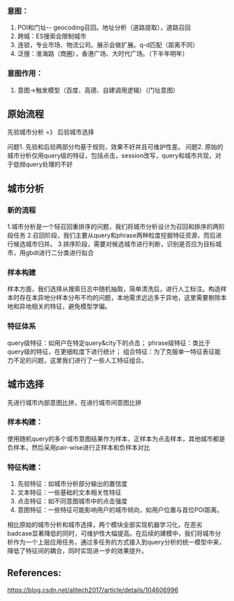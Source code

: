 ### 意图：
1. POI和门址-- geocoding召回。地址分析（道路提取），道路召回  
2. 跨城：ES搜索会限制城市  
3. 连锁，专业市场、物流公司。展示会做扩展。q-d匹配（距离不同）  
4. 泛搜：淮海路（商圈），香港广场、大时代广场。（下半年明年）  
### 意图作用：  
1. 意图->触发模型（百度、高德、自建调用逻辑）（门址意图）  

## 原始流程
先验城市分析 =》 后验城市选择

问题1. 先验和后验两部分均基于规则，效果不好并且可维护性差。
问题2. 原始的城市分析仅用query级的特征，包括点击，session改写，query和城市共现，对于低频query处理的不好

## 城市分析
### 新的流程
1.城市分析是一个轻召回重排序的问题，我们将城市分析设计为召回和排序的两阶段任务
2.召回阶段，我们主要从query和phrase两种粒度挖掘特征资源，而后进行候选城市归并。
3.排序阶段，需要对候选城市进行判断，识别是否应为目标城市，用gbdt进行二分类进行拟合

### 样本构建
样本方面，我们选择从搜索日志中随机抽取，简单清洗后，进行人工标注。构造样本时存在本异地分样本分布不均的问题，本地需求远远多于异地，这里需要剔除本地和异地相关的特征，避免模型学偏。


### 特征体系
query级特征：如用户在特定query&city下的点击；
phrase级特征：类比于query级的特征，在更细粒度下进行统计；
组合特征：为了克服单一特征表征能力不足的问题，这里我们进行了一些人工特征组合。


## 城市选择
先进行城市内部意图比拼，在进行城市间意图比拼

### 样本构建：
使用随机query的多个城市意图结果作为样本，正样本为点击样本，其他城市都是负样本，然后采用pair-wise进行正样本和负样本对比

### 特征构建：
1. 先验特征：如城市分析部分输出的置信度
2. 文本特征：一些基础的文本相关性特征
3. 点击特征：如不同意图城市中的点击强度
4. 意图特征：一些特征可能影响用户的城市倾向，如用户位置与首位POI距离。

相比原始的城市分析和城市选择，两个模块全部实现机器学习化，在恶劣badcase显著降低的同时，可维护性大幅提高。在后续的建模中，我们将城市分析作为一个上层应用任务，通过多任务的方式接入到query分析的统一模型中来，降低了特征间的耦合，同时实现进一步的效果提升。


## References:
https://blog.csdn.net/alitech2017/article/details/104606996
